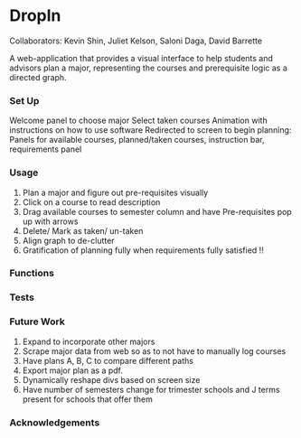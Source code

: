 # DropIn

Collaborators: Kevin Shin, Juliet Kelson, Saloni Daga, David Barrette

A web-application that provides a visual interface to help students and advisors plan a major, representing the courses and prerequisite logic as a directed graph. 


### Set Up
Welcome panel to choose major
Select taken courses
Animation with instructions on how to use software
Redirected to screen to begin planning: Panels for available courses, planned/taken courses, instruction bar, requirements panel 

### Usage
1. Plan a major and figure out pre-requisites visually
2. Click on a course to read description
2. Drag available courses to semester column and have Pre-requisites pop up with arrows 
3. Delete/ Mark as taken/ un-taken
4. Align graph to de-clutter
5. Gratification of planning fully when requirements fully satisfied !!
 
### Functions


### Tests




### Future Work
1. Expand to incorporate other majors
2. Scrape major data from web so as to not have to manually log courses
3. Have plans A, B, C to compare different paths 
4. Export major plan as a pdf.
5. Dynamically reshape divs based on screen size
6. Have number of semesters change for trimester schools and J terms present for schools that offer them

### Acknowledgements 



